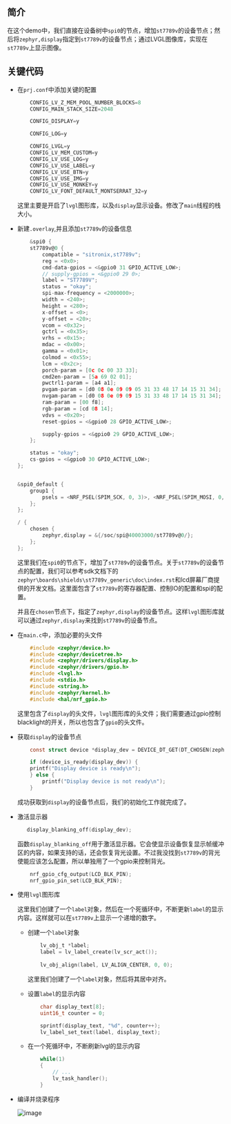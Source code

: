 ## 简介
在这个demo中，我们直接在设备树中`spi0`的节点，增加`st7789v`的设备节点；然后将`zephyr,display`指定到`st7789v`的设备节点；通过LVGL图像库，实现在`st7789v`上显示图像。

## 关键代码
* 在`prj.conf`中添加关键的配置
    ```c
        CONFIG_LV_Z_MEM_POOL_NUMBER_BLOCKS=8
        CONFIG_MAIN_STACK_SIZE=2048

        CONFIG_DISPLAY=y

        CONFIG_LOG=y

        CONFIG_LVGL=y
        CONFIG_LV_MEM_CUSTOM=y
        CONFIG_LV_USE_LOG=y
        CONFIG_LV_USE_LABEL=y
        CONFIG_LV_USE_BTN=y
        CONFIG_LV_USE_IMG=y
        CONFIG_LV_USE_MONKEY=y
        CONFIG_LV_FONT_DEFAULT_MONTSERRAT_32=y
    ```
    这里主要是开启了`lvgl`图形库，以及`display`显示设备。修改了`main`线程的栈大小。

* 新建`.overlay`,并且添加`st7789v`的设备信息
    ```c
        &spi0 {
        st7789v@0 {
            compatible = "sitronix,st7789v";
            reg = <0x0>;
            cmd-data-gpios = <&gpio0 31 GPIO_ACTIVE_LOW>;
            // supply-gpios = <&gpio0 29 0>;
            label = "ST7789V";
            status = "okay";
            spi-max-frequency = <2000000>;
            width = <240>;
            height = <280>;
            x-offset = <0>;
            y-offset = <20>;
            vcom = <0x32>;
            gctrl = <0x35>;
            vrhs = <0x15>;
            mdac = <0x00>;
            gamma = <0x01>;
            colmod = <0x55>;
            lcm = <0x2c>;
            porch-param = [0c 0c 00 33 33];
            cmd2en-param = [5a 69 02 01];
            pwctrl1-param = [a4 a1];
            pvgam-param = [d0 08 0e 09 09 05 31 33 48 17 14 15 31 34];
            nvgam-param = [d0 08 0e 09 09 15 31 33 48 17 14 15 31 34];
            ram-param = [00 f8];
            rgb-param = [cd 08 14];
            vdvs = <0x20>;
            reset-gpios = <&gpio0 28 GPIO_ACTIVE_LOW>;

            supply-gpios = <&gpio0 29 GPIO_ACTIVE_LOW>;
        };

        status = "okay";
        cs-gpios = <&gpio0 30 GPIO_ACTIVE_LOW>;
    };


    &spi0_default {
        group1 {
            psels = <NRF_PSEL(SPIM_SCK, 0, 3)>, <NRF_PSEL(SPIM_MOSI, 0, 4)>;
        };
    };

    / {
        chosen {
            zephyr,display = &{/soc/spi@40003000/st7789v@0/};
        };
    };
    ```
    这里我们在`spi0`的节点下，增加了`st7789v`的设备节点。关于`st7789v`的设备节点的配置，我们可以参考sdk文档下的`zephyr\boards\shields\st7789v_generic\doc\index.rst`和lcd屏幕厂商提供的开发文档。这里面包含了`st7789v`的寄存器配置、控制IO的配置和spi的配置。

    并且在`chosen`节点下，指定了`zephyr,display`的设备节点。这样`lvgl`图形库就可以通过`zephyr,display`来找到`st7789v`的设备节点。

* 在`main.c`中，添加必要的头文件
    ```c
        #include <zephyr/device.h>
        #include <zephyr/devicetree.h>
        #include <zephyr/drivers/display.h>
        #include <zephyr/drivers/gpio.h>
        #include <lvgl.h>
        #include <stdio.h>
        #include <string.h>
        #include <zephyr/kernel.h>
        #include <hal/nrf_gpio.h>
    ```
    这里包含了`display`的头文件，`lvgl`图形库的头文件；我们需要通过gpio控制blacklight的开关，所以也包含了`gpio`的头文件。

* 获取`display`的设备节点
    ```c
        const struct device *display_dev = DEVICE_DT_GET(DT_CHOSEN(zephyr_display));

        if (device_is_ready(display_dev)) {
		printf("Display device is ready\n");
        } else {
            printf("Display device is not ready\n");
        }
    ```
    成功获取到`display`的设备节点后，我们的初始化工作就完成了。

* 激活显示器
    ```c
       display_blanking_off(display_dev);
    ```
    函数`display_blanking_off`用于激活显示器。它会使显示设备恢复显示帧缓冲区的内容，如果支持的话，还会恢复背光设置。不过我没找到`st7789v`的背光使能应该怎么配置，所以单独用了一个gpio来控制背光。
    ```c
        nrf_gpio_cfg_output(LCD_BLK_PIN);
	    nrf_gpio_pin_set(LCD_BLK_PIN);
    ```

* 使用`lvgl`图形库

    这里我们创建了一个`label`对象，然后在一个死循环中，不断更新`label`的显示内容。这样就可以在`st7789v`上显示一个递增的数字。
    * 创建一个`label`对象
        ```c
            lv_obj_t *label;
            label = lv_label_create(lv_scr_act());
            
            lv_obj_align(label, LV_ALIGN_CENTER, 0, 0);
        ```
        这里我们创建了一个`label`对象，然后将其居中对齐。

    * 设置`label`的显示内容
        ```c
            char display_text[8];
            uint16_t counter = 0;

            sprintf(display_text, "%d", counter++);
            lv_label_set_text(label, display_text);
        ```

    * 在一个死循环中，不断刷新lvgl的显示内容
        ```c
            while(1)
            {
                // ...
                lv_task_handler();
            }
        ```

* 编译并烧录程序
            
    ![image](img/git.gif)